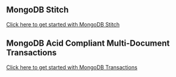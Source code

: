 ## MongoDB Stitch
[Click here to get started with MongoDB Stitch](Stitch)

## MongoDB Acid Compliant Multi-Document Transactions
[Click here to get started with MongoDB Transactions](Transactions)
